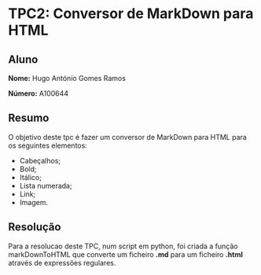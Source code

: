 # TPC2: Conversor de MarkDown para HTML

## Aluno

**Nome:** Hugo António Gomes Ramos

**Número:** A100644

## Resumo
O objetivo deste tpc é fazer um conversor de MarkDown para HTML para os seguintes elementos:

- Cabeçalhos;
- Bold;
- Itálico;
- Lista numerada;
- Link;
- Imagem.

## Resolução
Para a resolucao deste TPC, num script em python, foi criada a função markDownToHTML que converte um ficheiro **.md** para um ficheiro **.html** através de expressões regulares. 